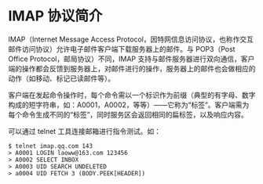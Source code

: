IMAP 协议简介
============

IMAP（Internet Message Access Protocol，因特网信息访问协议，也称作交互邮件访问协议）允许电子邮件客户端下载服务器上的邮件。与 POP3（Post Office Protocol，邮局协议）不同，IMAP 支持与邮件服务器进行双向通信，客户端的操作都会反馈到服务器上，对邮件进行的操作，服务器上的邮件也会做相应的动作（如移动、标记已读邮件等）。

客户端在发起命令操作时，每个命令需以一个标识作为前缀（典型的有字母、数字构成的短字符串，如：A0001，A0002，等等）――它称为“标签”。客户端需为每个命令生成不同的“标签”，同时服务区会返回相同的扁标签，以及响应内容。

可以通过 telnet 工具连接邮箱进行指令测试。如：

```
$ telnet imap.qq.com 143
> A0001 LOGIN laoww@163.com 123456
> A0002 SELECT INBOX
> A0003 UID SEARCH UNDELETED
> a0004 UID FETCH 3 (BODY.PEEK[HEADER])
```
